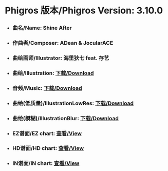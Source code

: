 
# Phigros 版本/Phigros Version:  3.10.0

- ### __曲名/Name:  Shine After__

- ### __作曲者/Composer:  ADean & JocularACE__

- ### __曲绘画师/Illustrator:  海里狄七 feat. 存艺__

- ### __曲绘/Illustration:  [下载/Download](https://github.com/Po6647A/WebAssests/releases/download/3.10.0/1030.png)__

- ### __音频/Music:  [下载/Download](https://github.com/Po6647A/WebAssests/releases/download/3.10.0/1723.ogg)__

- ### __曲绘(低质量)/IllustrationLowRes:  [下载/Download](https://github.com/Po6647A/WebAssests/releases/download/3.10.0/1522.png)__

- ### __曲绘(模糊)/IllustrationBlur:  [下载/Download](https://github.com/Po6647A/WebAssests/releases/download/3.10.0/0)__


- ### __EZ谱面/EZ chart:  [查看/View](./EZ.json/index.html)__

- ### __HD谱面/HD chart:  [查看/View](./HD.json/index.html)__

- ### __IN谱面/IN chart:  [查看/View](./IN.json/index.html)__

